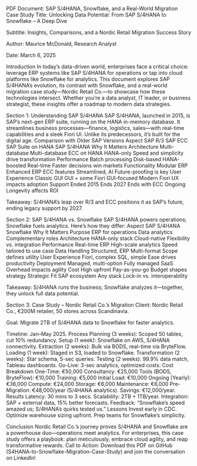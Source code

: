 PDF Document: SAP S/4HANA, Snowflake, and a Real-World Migration Case Study
Title: Unlocking Data Potential: From SAP S/4HANA to Snowflake – A Deep Dive


Subtitle: Insights, Comparisons, and a Nordic Retail Migration Success Story


Author: Maurice McDonald, Research Analyst


Date: March 6, 2025

Introduction
In today’s data-driven world, enterprises face a critical choice: leverage ERP systems like SAP S/4HANA for operations or tap into cloud platforms like Snowflake for analytics. This document explores SAP S/4HANA’s evolution, its contrast with Snowflake, and a real-world migration case study—Nordic Retail Co.—to showcase how these technologies intersect. Whether you’re a data analyst, IT leader, or business strategist, these insights offer a roadmap to modern data strategies.

Section 1: Understanding SAP S/4HANA
SAP S/4HANA, launched in 2015, is SAP’s next-gen ERP suite, running on the HANA in-memory database. It streamlines business processes—finance, logistics, sales—with real-time capabilities and a sleek Fiori UI. Unlike its predecessors, it’s built for the digital age.
Comparison with Older SAP Versions
Aspect
SAP R/3
SAP ECC
SAP Suite on HANA
SAP S/4HANA
Why It Matters
Architecture
Multi-database
Multi-database
ECC on HANA
HANA-only
Speed and simplicity drive transformation
Performance
Batch processing
Disk-based
HANA-boosted
Real-time
Faster decisions win markets
Functionality
Modular ERP
Enhanced ERP
ECC features
Streamlined, AI
Future-proofing is key
User Experience
Classic GUI
GUI + some Fiori
GUI-focused
Modern Fiori
UX impacts adoption
Support
Ended 2015
Ends 2027
Ends with ECC
Ongoing
Longevity affects ROI

Takeaway: S/4HANA’s leap over R/3 and ECC positions it as SAP’s future, ending legacy support by 2027.

Section 2: SAP S/4HANA vs. Snowflake
SAP S/4HANA powers operations; Snowflake fuels analytics. Here’s how they differ:
Aspect
SAP S/4HANA
Snowflake
Why It Matters
Purpose
ERP for operations
Data analytics
Complementary roles
Architecture
HANA-only stack
Cloud-native
Flexibility vs. integration
Performance
Real-time ERP
High-scale analytics
Speed tailored to use case
Data Handling
Structured, ERP
Multi-format
Scope defines utility
User Experience
Fiori, complex
SQL, simple
Ease drives productivity
Deployment
Managed, multi-option
Fully managed SaaS
Overhead impacts agility
Cost
High upfront
Pay-as-you-go
Budget shapes strategy
Strategic Fit
SAP ecosystem
Any stack
Lock-in vs. interoperability

Takeaway: S/4HANA runs the business; Snowflake analyzes it—together, they unlock full data potential.

Section 3: Case Study – Nordic Retail Co.’s Migration
Client: Nordic Retail Co., €200M retailer, 50 stores across Scandinavia.


Goal: Migrate 2TB of S/4HANA data to Snowflake for faster analytics.


Timeline: Jan–May 2025.
Process
Planning (3 weeks): Scoped 50 tables, cut 10% redundancy.
Setup (1 week): Snowflake on AWS, S/4HANA connectivity.
Extraction (2 weeks): Bulk via BODS, real-time via BryteFlow.
Loading (1 week): Staged in S3, loaded to Snowflake.
Transformation (2 weeks): Star schema, 5-sec queries.
Testing (2 weeks): 99.9% data match, Tableau dashboards.
Go-Live: 3-sec analytics, optimized costs.
Cost Breakdown
One-Time: €50,000
Consultancy: €25,000
Tools (BODS, BryteFlow): €10,000
Training: €5,000
Initial Load: €10,000
Ongoing (Yearly): €36,000
Compute: €24,000
Storage: €6,000
Maintenance: €6,000
Pre-Migration: €48,000/year (S/4HANA analytics).
Savings: €12,000/year.
Results
Latency: 30 mins to 3 secs.
Scalability: 2TB + 1TB/year.
Integration: SAP + external data, 15% better forecasts.
Feedback: “Snowflake’s speed amazed us; S/4HANA’s quirks tested us.”
Lessons
Invest early in CDC.
Optimize warehouse sizing upfront.
Prep teams for Snowflake’s simplicity.

Conclusion
Nordic Retail Co.’s journey proves S/4HANA and Snowflake are a powerhouse duo—operations meet analytics. For enterprises, this case study offers a playbook: plan meticulously, embrace cloud agility, and reap transformative rewards.
Call to Action: Download this PDF on GitHub (S4HANA-to-Snowflake-Migration-Case-Study) and join the conversation on LinkedIn!

